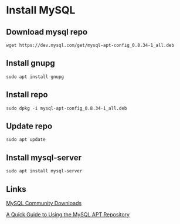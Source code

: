 # Install MySQL
## Download mysql repo
```
wget https://dev.mysql.com/get/mysql-apt-config_0.8.34-1_all.deb
```

## Install gnupg
```
sudo apt install gnupg
```
## Install repo 
```
sudo dpkg -i mysql-apt-config_0.8.34-1_all.deb
```

## Update repo
```
sudo apt update
```

## Install mysql-server
```
sudo apt install mysql-server
```

## Links

[MySQL Community Downloads](https://dev.mysql.com/downloads/repo/apt/)

[A Quick Guide to Using the MySQL APT Repository](https://dev.mysql.com/doc/mysql-apt-repo-quick-guide/en/)